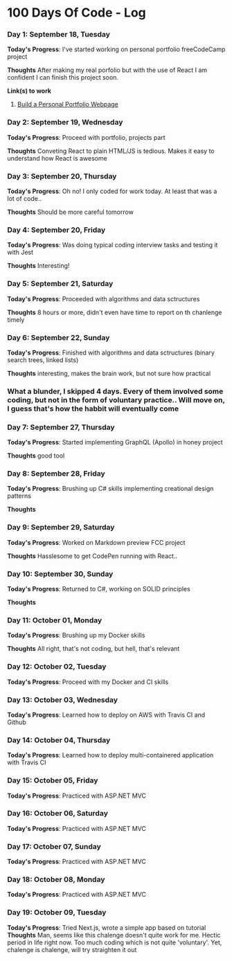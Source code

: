 # 100 Days Of Code - Log

### Day 1: September 18, Tuesday

**Today's Progress**: I've started working on personal portfolio freeCodeCamp project

**Thoughts** After making my real porfolio but with the use of React I am confident I can finish this project soon.

**Link(s) to work**
1. [Build a Personal Portfolio Webpage](https://learn.freecodecamp.org/responsive-web-design/responsive-web-design-projects/build-a-personal-portfolio-webpage)


### Day 2: September 19, Wednesday

**Today's Progress**: Proceed with portfolio, projects part

**Thoughts** Conveting React to plain HTML/JS is tedious. Makes it easy to understand how React is awesome


### Day 3: September 20, Thursday

**Today's Progress**: Oh no! I only coded for work today. At least that was a lot of code..

**Thoughts** Should be more careful tomorrow


### Day 4: September 20, Friday

**Today's Progress**: Was doing typical coding interview tasks and testing it with Jest

**Thoughts** Interesting!


### Day 5: September 21, Saturday

**Today's Progress**: Proceeded with algorithms and data sctructures

**Thoughts**  8 hours or more, didn't even have time to report on th chanlenge timely


### Day 6: September 22, Sunday

**Today's Progress**: Finished with algorithms and data sctructures (binary search trees, linked lists)

**Thoughts**  interesting, makes the brain work, but not sure how practical

### What a blunder, I skipped 4 days. Every of them involved some coding, but not in the form of voluntary practice.. Will move on, I guess that's how the habbit will eventually come


### Day 7: September 27, Thursday

**Today's Progress**: Started implementing GraphQL (Apollo) in honey project

**Thoughts**  good tool


### Day 8: September 28, Friday

**Today's Progress**: Brushing up C# skills implementing creational design patterns

**Thoughts**  


### Day 9: September 29, Saturday

**Today's Progress**: Worked on Markdown preview FCC project

**Thoughts**  Hasslesome to get CodePen running with React..


### Day 10: September 30, Sunday

**Today's Progress**: Returned to C#, working on SOLID principles

**Thoughts**  


### Day 11: October 01, Monday

**Today's Progress**: Brushing up my Docker skills

**Thoughts**  All right, that's not coding, but hell, that's relevant

### Day 12: October 02, Tuesday

**Today's Progress**: Proceed with my Docker and CI skills


### Day 13: October 03, Wednesday

**Today's Progress**: Learned how to deploy on AWS with Travis CI and Github


### Day 14: October 04, Thursday

**Today's Progress**: Learned how to deploy multi-containered application with Travis CI

### Day 15: October 05, Friday

**Today's Progress**: Practiced with ASP.NET MVC

### Day 16: October 06, Saturday
**Today's Progress**: Practiced with ASP.NET MVC

### Day 17: October 07, Sunday
**Today's Progress**: Practiced with ASP.NET MVC

### Day 18: October 08, Monday
**Today's Progress**: Practiced with ASP.NET MVC

### Day 19: October 09, Tuesday
**Today's Progress**: Tried Next.js, wrote a simple app based on tutorial
**Thoughts**  Man, seems like this chalenge doesn't quite work for me. Hectic period in life right now. Too much coding which is not quite 'voluntary'. Yet, chalenge is chalenge, will try straighten it out